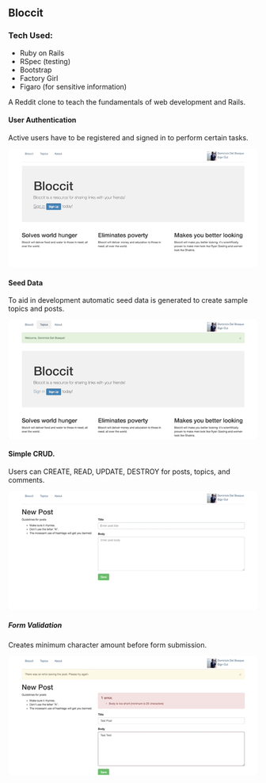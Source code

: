 ## Bloccit

### Tech Used:
- Ruby on Rails
- RSpec (testing)
- Bootstrap
- Factory Girl
- Figaro (for sensitive information)

A Reddit clone to teach the fundamentals of web development and Rails.

#### User Authentication
Active users have to be registered and signed in to perform certain tasks.

![alt text](https://github.com/nikomc0/bloccit/blob/master/assets/user_authentication.gif "User Authentication")

#### Seed Data
To aid in development automatic seed data is generated to create sample topics and posts.

![alt text](https://github.com/nikomc0/bloccit/blob/master/assets/seed_data.gif "Seed Data")

#### Simple CRUD.
Users can CREATE, READ, UPDATE, DESTROY for posts, topics, and comments.

![alt text](https://github.com/nikomc0/bloccit/blob/master/assets/form_validation_1.gif "Form Validation")

##### Form Validation
Creates minimum character amount before form submission.

![alt text](https://github.com/nikomc0/bloccit/blob/master/assets/form_validation.gif "Form Validation")


